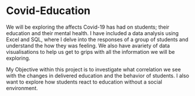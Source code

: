 # Covid-Education
We will be exploring the affects Covid-19 has had on students; their education and their mental health.
I have included a data analysis using Excel and SQL, where I delve into the responses of a group of students and understand the how they was feeling. 
We also have avariety of data visualisations to help us get to grips with all the information we will be exploring.

My Objective within this project is to investigate what correlation we see with the changes in delivered education and the behavior of students. I also want to explore how students react to education without a social environment.


